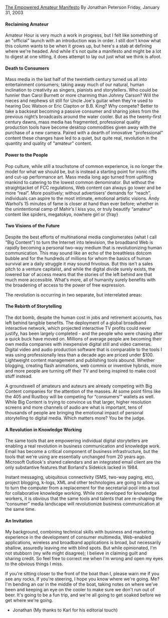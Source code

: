[The Empowered Amateur Manifesto](https://web.archive.org/web/20040806082704/http://www.corante.com/amateur/archives20030101.html#19853)
By Jonathan Peterson
Friday, January 31, 2003

#### Reclaiming Amateur

Amateur Hour is very much a work in progress, but I felt like something of an "official" launch with an introduction was in order. I still don't know what this column wants to be when it grows up, but here's a stab at defining where we're headed. And while it's not quite a manifesto and might be a lot to digest at one sitting, it does attempt to lay out just what we think is afoot.

#### Death to Consumers

Mass media in the last half of the twentieth century turned us all into entertainment consumers; taking away much of our natural, human inclination to creativity as singers, pianists and storytellers. Who could be funnier than Carol Burnett or more charming than Johnny Carson?  Will the nieces and nephews sit still for Uncle Joe's guitar when they're used to hearing Doc Watson or Eric Clapton or B.B. King?  Why compete?  Better to take a backseat becoming a passive consumer and sharing jokes from the previous night’s broadcasts around the water cooler. But as the twenty-first century dawns, mass media has fragmented, professional quality production tools have become desktop commodities given away with the purchase of a new camera. Paired with a dearth of innovative "professional" content these changes have led to a quiet, but quite real, revolution in the quantity and quality of "amateur" content.

#### Power to the People

Pop culture, while still a touchstone of common experience, is no longer the model for what we should be, but is instead a starting point for ironic riffs and cut-up performance art. Mass media long ago turned from uplifting mankind to catering to the lowest common denominator. But without the straightjacket of FCC regulations, Web content can always go lower and be more “real”. More positively; without advertisers’ demands for “reach”, individuals can aspire to the most intimate, emotional artistic visions. Andy Warhol’s 15 minutes of fame is closer at hand than ever before; whether in the unintentional camp of Mahir’s I kiss you, or truly beautify “amateur” content like spiders, megatokyo, nowhere girl or {fray}

#### Two Visions of the Future

Despite the best efforts of multinational media conglomerates (what I call "Big Content") to turn the Internet into television, the broadband Web is rapidly becoming a personal two-way medium that is revolutionizing human communication. This may sound like an echo of the breathless dotcom bubble and for the hundreds of millions for whom the basics of human survival are a daily struggle it may sound frivolous. But this isn't a sales pitch to a venture capitalist, and while the digital divide surely exists, the lowered bar of access means that the stories of the left behind are that much more accessible. What's more, all of humanity surely benefits with the broadening of access to the power of free expression.

The revolution is occurring in two separate, but interrelated areas:

#### The Rebirth of Storytelling

The dot bomb, despite the human cost in jobs and retirement accounts, has left behind tangible benefits. The deployment of a global broadband interactive network, which projected interactive TV profits could never justify, has been largely completed - and the people who were chasing after a quick buck have moved on. Millions of average people are becoming their own media companies with inexpensive digital still and video cameras. Digital video and audio production software that is comparable to the tools I was using professionally less than a decade ago are priced under $100. Lightweight content management and publishing tools abound. Whether blogging, creating flash animations, web commix or inventive hybrids, more and more people are turning off their TV and being inspired to make cool stuff instead. 

A groundswell of amateurs and auteurs are already competing with Big Content companies for the attention of the masses. At some point films like the 405 and Rustboy will be competing for “consumers’” wallets as well. While Big Content is trying to convince us that larger, higher resolution screens and more channels of audio are what is important, tens of thousands of people are bringing the emotional impact of personal storytelling to digital media. Which matters more?  You be the judge.

#### A Revolution in Knowledge Working

The same tools that are empowering individual digital storytellers are enabling a real revolution in business communication and knowledge work. Email has become a critical component of business infrastructure, but the tools that we're using are essentially unchanged from 20 years ago. Microsoft Outlook's shared calendars and an integrated email client are the only substantive features that Borland's Sidekick lacked in 1984.

Instant messaging, ubiquitous connectivity (SMS, two-way paging, etc), project blogging, k-logs, XML and other technologies are going to allow us to turn the computer from a replacement for the secretarial pool into a tool for collaborative knowledge working. While not developed for knowledge workers, it is obvious that the same tools and talents that are re-shaping the “consumer” media landscape will revolutionize business communication at the same time.

#### An Invitation

My background, combining technical skills with business and marketing experience in the development of consumer multimedia, Web-enabled applications, wireless and broadband applications is broad, but necessarily shallow, assuredly leaving me with blind spots. But while opinionated, I'm not stubborn (my wife might disagree); I believe in claiming guilt and sharing credit. So feel free to correct me when I'm wrong and open my eyes to the obvious things I miss.

If you're sitting closer to the front of the boat than I, please warn me if you see any rocks. If you're steering, I hope you know where we're going. Me?  I'm bending an oar in the middle of the boat, taking notes on where we've been and keeping an eye on the cooler to make sure we don't run out of beer. It's going to be a fun trip, and we're all going to get soaked before we get where we're going.

- Jonathan
(My thanks to Karl for his editorial touch)